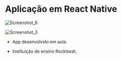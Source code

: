 # Aplicação em React Native

![Screenshot_6](https://user-images.githubusercontent.com/50926585/77201799-845bd800-6ac3-11ea-983a-ebce14eed5d9.png)

![Screenshot_3](https://user-images.githubusercontent.com/50926585/77202304-6d69b580-6ac4-11ea-9347-d283fe322ec1.png)

* App desenvolvido em aula.

* Instituição de ensino Rocktseat.
